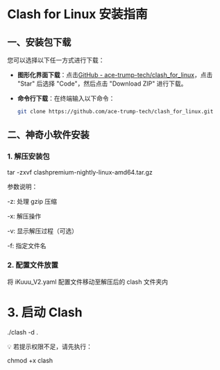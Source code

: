 # Clash for Linux 安装指南

## 一、安装包下载

您可以选择以下任一方式进行下载：

- **图形化界面下载**：点击[GitHub - ace-trump-tech/clash_for_linux](https://github.com/ace-trump-tech/clash_for_linux)，点击 "Star" 后选择 "Code"，然后点击 "Download ZIP" 进行下载。

- **命令行下载**：在终端输入以下命令：
  ```bash
  git clone https://github.com/ace-trump-tech/clash_for_linux.git
## 二、神奇小软件安装
### 1. 解压安装包

   tar -zxvf clashpremium-nightly-linux-amd64.tar.gz

   
  参数说明：

-z: 处理 gzip 压缩

-x: 解压操作

-v: 显示解压过程（可选）

-f: 指定文件名

### 2. 配置文件放置
将 iKuuu_V2.yaml 配置文件移动至解压后的 clash 文件夹内

# 3. 启动 Clash

./clash -d .

💡 若提示权限不足，请先执行：

chmod +x clash

